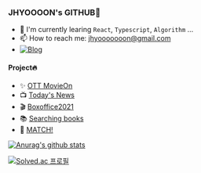### JHYOOOON's GITHUB👋

-   🌱 I'm currently learing <code>React</code>, <code>Typescript</code>, <code>Algorithm</code> ...
-   📫 How to reach me: jhyooooooon@gmail.com
-   [![Blog](https://img.shields.io/static/v1?label=&logo=Blogger&logoColor=white&message=Blog&color=Green)](https://blog.naver.com/chon_5)
    <br/>

#### Project🔥

-   ✨ [OTT MovieOn](https://github.com/kwonhyoju/OTT/tree/dev)
-   📺 [Today's News](https://github.com/JHYOOOOON/TodayNews)
-   🎬 [Boxoffice2021](https://github.com/JHYOOOOON/Boxoffice2021)
-   📚 [Searching books](https://github.com/JHYOOOOON/searchBook)
-   🎲 [MATCH!](https://github.com/JHYOOOOON/MATCH)
    <br/>

<div display="flex">

[![Anurag's github stats](https://github-readme-stats.vercel.app/api?username=JHYOOOOON)](https://github.com/anuraghazra/github-readme-stats)

[![Solved.ac 프로필](http://mazassumnida.wtf/api/v2/generate_badge?boj=chon_5)](https://solved.ac/chon_5)</div>
